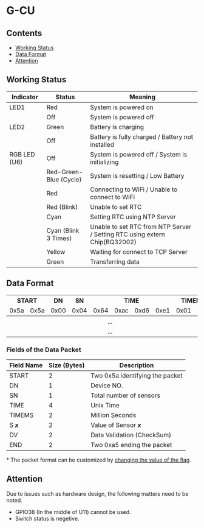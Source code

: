 # G-CU
## Contents
 - [Working Status](#working_status)
 - [Data Format](#data_format)
 - [Attention](#attention)

## Working Status

| Indicator    | Status                         | Meaning                                            |
| ------------ | ------------------------------ | -------------------------------------------------- |
| LED1         | Red                            | System is powered on     |
|              | Off                            | System is powered off    |
| LED2         | Green                          | Battery is charging      |
|              | Off                            | Battery is fully charged / Battery not installed   |
| RGB LED (U6) | Off                            | System is powered off / System is initializing     |
|              | Red-Green-Blue (Cycle)         | System is resetting / Low Battery     |
|              | Red                            | Connecting to WiFi / Unable to connect to WiFi  |
|              | Red (Blink)                    | Unable to set RTC     |
|              | Cyan                           | Setting RTC using NTP Server    |
|              | Cyan (Blink 3 Times)           | Unable to set RTC from NTP Server / Setting RTC using extern Chip(BQ32002)   |
|              | Yellow                         | Waiting for connect to TCP Server   |
|              | Green                          | Transferring data   |

## Data Format


<table>
 <tr>
  <th colspan="2">START</th>
  <th>DN</th>
  <th>SN</th>
  <th colspan="4">TIME</th>
  <th colspan="2">TIMEMS</th>
  <th colspan="2">S 1</th>
  <th colspan="2">S 2</th>
 </tr>
 <tr>
  <td>0x5a</td>
  <td>0x5a</td>
  <td>0x00</td>
  <td>0x04</td>
  <td>0x64</td>
  <td>0xac</td>
  <td>0xd6</td>
  <td>0xe1</td>
  <td>0x01</td>
  <td>0xf4</td>
  <td>0x30</td>
  <td>0x8e</td>
  <td>0x31</td>
  <td>0x66</td>
 </tr>
 <tr>
  <th colspan="10">...</th>
  <th colspan="2">DV</th>
  <th colspan="2">END</th>
 </tr>
 <tr>
  <td colspan="10" align="center">...</td>
  <td>0x0b</td>
  <td>0xb8</td>
  <td>0xa5</td>
  <td>0xa5</td>
 </tr>
</table>

### Fields of the Data Packet
| Field Name   | Size (Bytes) | Description                                         |
| ------------ | ------------ | -------------------------------------------------- |
| START        | 2            | Two 0x5a identifying the packet    |
| DN           | 1            | Device NO.    |
| SN           | 1            | Total number of sensors      |
| TIME         | 4            | Unix Time   |
| TIMEMS       | 2            | Million Seconds     |
| S ***x***    | 2            | Value of Sensor ***x***    |
| DV           | 2            | Data Validation (CheckSum)  |
| END          | 2            | Two 0xa5 ending the packet     |

\* The packet format can be customized by [changing the value of the flag](Arduino/README.md#flag).

## Attention
Due to issues such as hardware design, the following matters need to be noted.
 - GPIO38 (In the middle of U11) cannot be used.
 - Switch status is negetive.


